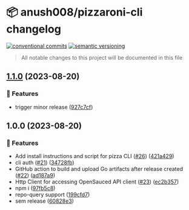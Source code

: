 # 📦 anush008/pizzaroni-cli changelog

[![conventional commits](https://img.shields.io/badge/conventional%20commits-1.0.0-yellow.svg)](https://conventionalcommits.org)
[![semantic versioning](https://img.shields.io/badge/semantic%20versioning-2.0.0-green.svg)](https://semver.org)

> All notable changes to this project will be documented in this file

## [1.1.0](https://github.com/Anush008/pizzaroni-cli/compare/v1.0.0...v1.1.0) (2023-08-20)


### 🍕 Features

* trigger minor release ([927c7cf](https://github.com/Anush008/pizzaroni-cli/commit/927c7cf1ea4bd1c15b2ea3251a533d0ab3db0c88))

## 1.0.0 (2023-08-20)


### 🍕 Features

* Add install instructions and script for pizza CLI ([#26](https://github.com/Anush008/pizzaroni-cli/issues/26)) ([421a429](https://github.com/Anush008/pizzaroni-cli/commit/421a429ed99cca957365106485da97e085b0f173))
* cli auth ([#21](https://github.com/Anush008/pizzaroni-cli/issues/21)) ([34728fb](https://github.com/Anush008/pizzaroni-cli/commit/34728fb62d01b746ffc8ede3c97a090b32b0b9f9))
* GitHub action to build and upload Go artifacts after release created ([#22](https://github.com/Anush008/pizzaroni-cli/issues/22)) ([ad187a9](https://github.com/Anush008/pizzaroni-cli/commit/ad187a9f3229e41785a09130132a799378c04528))
* Http Client for accessing OpenSauced API client ([#23](https://github.com/Anush008/pizzaroni-cli/issues/23)) ([ec2b357](https://github.com/Anush008/pizzaroni-cli/commit/ec2b35789a2864d38bf63e0ec1a3b68393a34e9b))
* npm i ([97fb5c8](https://github.com/Anush008/pizzaroni-cli/commit/97fb5c8b26fc647ee2067db8c54f030735ae64ac))
* repo-query support ([199cfd7](https://github.com/Anush008/pizzaroni-cli/commit/199cfd7b04e1e1683cce5abc08c57bbef01644f6))
* sem release ([60828e3](https://github.com/Anush008/pizzaroni-cli/commit/60828e3376918f06d0143b1f5b8989159adf7cfe))
